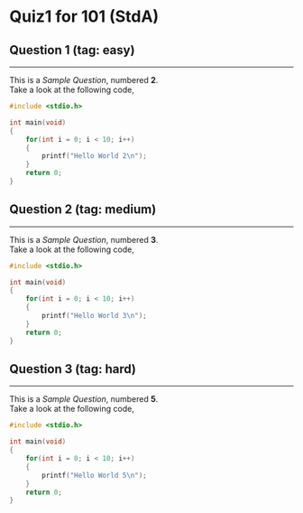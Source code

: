 # Quiz1 for 101 (StdA)

## Question 1 (tag: easy)
---

This is a *Sample Question*, numbered **2**.\
Take a look at the following code,

```C
#include <stdio.h>

int main(void)
{
    for(int i = 0; i < 10; i++)
    {
        printf("Hello World 2\n");
    }
    return 0;
}
```


## Question 2 (tag: medium)
---

This is a *Sample Question*, numbered **3**.\
Take a look at the following code,

```C
#include <stdio.h>

int main(void)
{
    for(int i = 0; i < 10; i++)
    {
        printf("Hello World 3\n");
    }
    return 0;
}
```


## Question 3 (tag: hard)
---

This is a *Sample Question*, numbered **5**.\
Take a look at the following code,

```C
#include <stdio.h>

int main(void)
{
    for(int i = 0; i < 10; i++)
    {
        printf("Hello World 5\n");
    }
    return 0;
}
```

